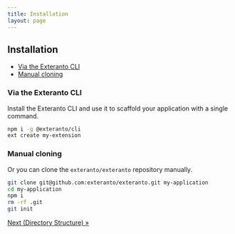 ```yaml
---
title: Installation
layout: page
---
```


## Installation <!-- omit in toc -->

- [Via the Exteranto CLI](#via-the-exteranto-cli)
- [Manual cloning](#manual-cloning)

### Via the Exteranto CLI

Install the Exteranto CLI and use it to scaffold your application with a single
command.

```bash
npm i -g @exteranto/cli
ext create my-extension
```

### Manual cloning

Or you can clone the `exteranto/exteranto` repository manually.

```bash
git clone git@github.com:exteranto/exteranto.git my-application
cd my-application
npm i
rm -rf .git
git init
```

[Next (Directory Structure) &raquo;][directory-structure]

<!-- References -->

[directory-structure]: /articles/directory-structure
